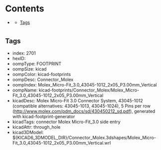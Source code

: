 



Contents
========

* [](#)
	* [Tags](#tags)

# 

## Tags

- index: 2701
- hexID: 
- oompType: FOOTPRINT
- oompSize: kicad
- oompColor: kicad-footprints
- oompDesc: Connector_Molex
- oompIndex: Molex_Micro-Fit_3.0_43045-1012_2x05_P3.00mm_Vertical
- oompName: kicad-footprints/Connector_Molex/Molex_Micro-Fit_3.0_43045-1012_2x05_P3.00mm_Vertical
- kicadDesc: Molex Micro-Fit 3.0 Connector System, 43045-1012 (compatible alternatives: 43045-1013, 43045-1024), 5 Pins per row (http://www.molex.com/pdm_docs/sd/430450212_sd.pdf), generated with kicad-footprint-generator
- kicadTags: connector Molex Micro-Fit_3.0 side entry
- kicadAttr: through_hole
- kicad3DModel: ${KICAD6_3DMODEL_DIR}/Connector_Molex.3dshapes/Molex_Micro-Fit_3.0_43045-1012_2x05_P3.00mm_Vertical.wrl

